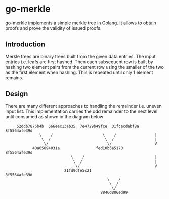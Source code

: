 # go-merkle
go-merkle implements a simple merkle tree in Golang.  It allows to obtain proofs and prove the validity of issued proofs.

## Introduction
Merkle trees are binary trees built from the given data entries.  The input entries i.e. leafs are first hashed.  Then each subsequent row is built by hashing two element pairs from the current row using the smaller of the two as the first element when hashing.  This is repeated until only 1 element remains.

## Design
There are many different approaches to handling the remainder i.e. uneven input list.  This implementation carries the odd remainder to the next level until consumed as shown in the diagram below:

```
     52ddb7875b4b  666eec13ab35  7e4729b49fce  31fcacdabf8a  8f5564afe39d
               \    /                      \    /                 |
                \  /                        \  /                  |
                 \/                          \/                   V
            40a65894031a                fed10b5a5178         8f5564afe39d
                             \    /                               |
                              \  /                                |
                               \/                                 V
                          21fd9dfe5c21                       8f5564afe39d
                                             \    /
                                              \  /
                                               \/
                                          8846d886ed99
```